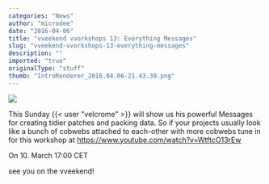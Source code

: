 ```yaml
---
categories: "News"
author: "microdee"
date: "2016-04-06"
title: "vveekend vvorkshops 13: Everything Messages"
slug: "vveekend-vvorkshops-13-everything-messages"
description: ""
imported: "true"
originalType: "stuff"
thumb: "IntroRenderer_2016.04.06-21.43.39.png"
---
```



![](IntroRenderer_2016.04.06-21.43.39.png) 

This Sunday {{< user "velcrome" >}} will show us his powerful Messages for creating tidier patches and packing data. So if your projects usually look like a bunch of cobwebs attached to each-other with more cobwebs tune in for this workshop at https://www.youtube.com/watch?v=WtftcO13rEw

On 10. March 17:00 CET

see you on the vveekend!